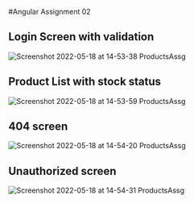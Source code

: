 #Angular Assignment 02


## Login Screen with validation
![Screenshot 2022-05-18 at 14-53-38 ProductsAssg](https://user-images.githubusercontent.com/100269364/169006449-1fd85d26-a0ed-4de2-9923-d6328109d827.png)

## Product List with stock status
![Screenshot 2022-05-18 at 14-53-59 ProductsAssg](https://user-images.githubusercontent.com/100269364/169006639-7a5ed6ab-e277-46ae-9379-41ef3ccc9287.png)

## 404 screen
![Screenshot 2022-05-18 at 14-54-20 ProductsAssg](https://user-images.githubusercontent.com/100269364/169006767-8e49f2fa-2a01-41d6-8366-8c71b5b8f9eb.png)

## Unauthorized screen
![Screenshot 2022-05-18 at 14-54-31 ProductsAssg](https://user-images.githubusercontent.com/100269364/169006876-9e5af71f-572a-4315-90cb-8210e2ea3213.png)
